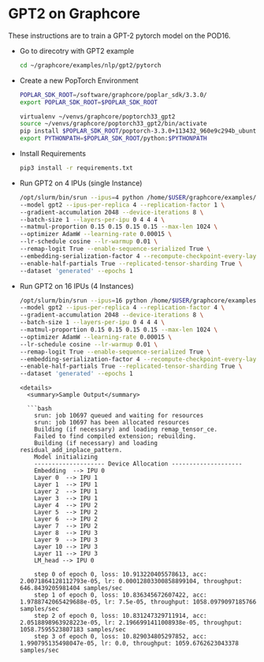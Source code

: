 # GPT2 on Graphcore 

These instructions are to train a GPT-2 pytorch model on the POD16. 

* Go to direcotry with GPT2 example 
  ```bash
  cd ~/graphcore/examples/nlp/gpt2/pytorch
  ```

* Create a new PopTorch Environment 
  ```bash
  POPLAR_SDK_ROOT=/software/graphcore/poplar_sdk/3.3.0/
  export POPLAR_SDK_ROOT=$POPLAR_SDK_ROOT

  virtualenv ~/venvs/graphcore/poptorch33_gpt2
  source ~/venvs/graphcore/poptorch33_gpt2/bin/activate
  pip install $POPLAR_SDK_ROOT/poptorch-3.3.0+113432_960e9c294b_ubuntu_20_04-cp38-cp38-linux_x86_64.whl
  export PYTHONPATH=$POPLAR_SDK_ROOT/python:$PYTHONPATH
  ```

* Install Requirements 

  ```bash
  pip3 install -r requirements.txt
  ```

* Run GPT2 on 4 IPUs (single Instance)
  ```bash
  /opt/slurm/bin/srun --ipus=4 python /home/$USER/graphcore/examples/nlp/gpt2/pytorch/train_gpt2.py \
  --model gpt2 --ipus-per-replica 4 --replication-factor 1 \
  --gradient-accumulation 2048 --device-iterations 8 \
  --batch-size 1 --layers-per-ipu 0 4 4 4 \
  --matmul-proportion 0.15 0.15 0.15 0.15 --max-len 1024 \
  --optimizer AdamW --learning-rate 0.00015 \
  --lr-schedule cosine --lr-warmup 0.01 \
  --remap-logit True --enable-sequence-serialized True \
  --embedding-serialization-factor 4 --recompute-checkpoint-every-layer True \
  --enable-half-partials True --replicated-tensor-sharding True \
  --dataset 'generated' --epochs 1
  ```

* Run GPT2 on 16 IPUs (4 Instances)
  ```bash
  /opt/slurm/bin/srun --ipus=16 python /home/$USER/graphcore/examples/nlp/gpt2/pytorch/train_gpt2.py \
  --model gpt2 --ipus-per-replica 4 --replication-factor 4 \
  --gradient-accumulation 2048 --device-iterations 8 \
  --batch-size 1 --layers-per-ipu 0 4 4 4 \
  --matmul-proportion 0.15 0.15 0.15 0.15 --max-len 1024 \
  --optimizer AdamW --learning-rate 0.00015 \
  --lr-schedule cosine --lr-warmup 0.01 \
  --remap-logit True --enable-sequence-serialized True \
  --embedding-serialization-factor 4 --recompute-checkpoint-every-layer True \
  --enable-half-partials True --replicated-tensor-sharding True \
  --dataset 'generated' --epochs 1
  ```
  ```
  <details>
    <summary>Sample Output</summary>
    
    ```bash
      srun: job 10697 queued and waiting for resources
      srun: job 10697 has been allocated resources
      Building (if necessary) and loading remap_tensor_ce.
      Failed to find compiled extension; rebuilding.
      Building (if necessary) and loading residual_add_inplace_pattern.
      Model initializing
      -------------------- Device Allocation --------------------
      Embedding  --> IPU 0
      Layer 0  --> IPU 1
      Layer 1  --> IPU 1
      Layer 2  --> IPU 1
      Layer 3  --> IPU 1
      Layer 4  --> IPU 2
      Layer 5  --> IPU 2
      Layer 6  --> IPU 2
      Layer 7  --> IPU 2
      Layer 8  --> IPU 3
      Layer 9  --> IPU 3
      Layer 10 --> IPU 3
      Layer 11 --> IPU 3
      LM_head --> IPU 0

      step 0 of epoch 0, loss: 10.913220405578613, acc: 2.0071864128112793e-05, lr: 0.00012803300858899104, throughput: 646.8439205981404 samples/sec
      step 1 of epoch 0, loss: 10.836345672607422, acc: 1.9788742065429688e-05, lr: 7.5e-05, throughput: 1058.0979097185766 samples/sec
      step 2 of epoch 0, loss: 10.831247329711914, acc: 2.0518898963928223e-05, lr: 2.1966991411008938e-05, throughput: 1058.7595523807183 samples/sec
      step 3 of epoch 0, loss: 10.829034805297852, acc: 1.990795135498047e-05, lr: 0.0, throughput: 1059.6762623043378 samples/sec
    ```
  </details>

